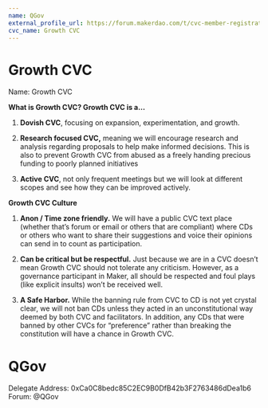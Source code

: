 ```yaml
---
name: QGov
external_profile_url: https://forum.makerdao.com/t/cvc-member-registration-submission-growth-cvc/20308
cvc_name: Growth CVC
---
```


# Growth CVC
Name: Growth CVC

**What is Growth CVC? Growth CVC is a…**

1. **Dovish CVC**, focusing on expansion, experimentation, and growth.

2. **Research focused CVC,** meaning we will encourage research and analysis regarding proposals to help make informed decisions. This is also to prevent Growth CVC from abused as a freely handing precious funding to poorly planned initiatives

3. **Active CVC**, not only frequent meetings but we will look at different scopes and see how they can be improved actively.

**Growth CVC Culture**

1. **Anon / Time zone friendly.** We will have a public CVC text place (whether that’s forum or email or others that are compliant) where CDs or others who want to share their suggestions and voice their opinions can send in to count as participation.

2. **Can be critical but be respectful.** Just because we are in a CVC doesn’t mean Growth CVC should not tolerate any criticism. However, as a governance participant in Maker, all should be respected and foul plays (like explicit insults) won’t be received well.

3. **A Safe Harbor.** While the banning rule from CVC to CD is not yet crystal clear, we will not ban CDs unless they acted in an unconstitutional way deemed by both CVC and facilitators. In addition, any CDs that were banned by other CVCs for “preference” rather than breaking the constitution will have a chance in Growth CVC.

# QGov
Delegate Address: 0xCa0C8bedc85C2EC9B0DfB42b3F2763486dDea1b6  
Forum: @QGov  